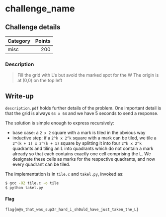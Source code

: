 # challenge_name

## Challenge details
| Category | Points |
|:---------|-------:|
| misc     | 200    |

### Description
> Fill the grid with L's but avoid the marked spot for the W
> The origin is at (0,0) on the top left

## Write-up

`description.pdf` holds further details of the problem.
One important detail is that the grid is always `64 x 64`
and we have 5 seconds to send a response.

The solution is simple enough to express recursively:
- base case: a `2 x 2` square with a mark is tiled in the obvious way
- inductive step: if a `2^k x 2^k` square with a mark can be tiled,
  we tile a `2^(k + 1) x 2^(k + 1)` square by splitting it into four
  `2^k x 2^k` quadrants and tiling an L into quadrants which do not contain
  a mark already so that each contains exactly one cell comprising the L.
  We designate these cells as marks for the respective quadrants,
  and now every quadrant can be tiled.

The implementation is in `tile.c` and `takel.py`, invoked as:
```sh
$ gcc -O2 tile.c -o tile
$ python takel.py
```
#### Flag
```
flag{m@n_that_was_sup3r_hard_i_sh0uld_have_just_taken_the_L}
```
